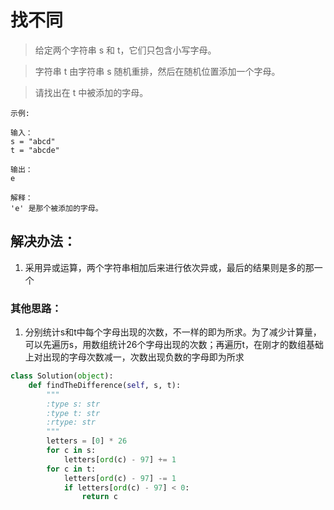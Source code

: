 # 找不同

> 给定两个字符串 s 和 t，它们只包含小写字母。

> 字符串 t 由字符串 s 随机重排，然后在随机位置添加一个字母。

> 请找出在 t 中被添加的字母。


```
示例:

输入：
s = "abcd"
t = "abcde"

输出：
e

解释：
'e' 是那个被添加的字母。
```


## 解决办法：
1. 采用异或运算，两个字符串相加后来进行依次异或，最后的结果则是多的那一个

### 其他思路：
1. 分别统计s和t中每个字母出现的次数，不一样的即为所求。为了减少计算量，可以先遍历s，用数组统计26个字母出现的次数；再遍历t，在刚才的数组基础上对出现的字母次数减一，次数出现负数的字母即为所求

```python
class Solution(object):
    def findTheDifference(self, s, t):
        """
        :type s: str
        :type t: str
        :rtype: str
        """
        letters = [0] * 26
        for c in s:
            letters[ord(c) - 97] += 1
        for c in t:
            letters[ord(c) - 97] -= 1
            if letters[ord(c) - 97] < 0:
                return c
```